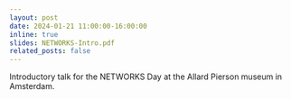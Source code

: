 ```yaml
---
layout: post
date: 2024-01-21 11:00:00-16:00:00
inline: true
slides: NETWORKS-Intro.pdf
related_posts: false
---
```


Introductory talk for the NETWORKS Day at the Allard Pierson museum in Amsterdam. 